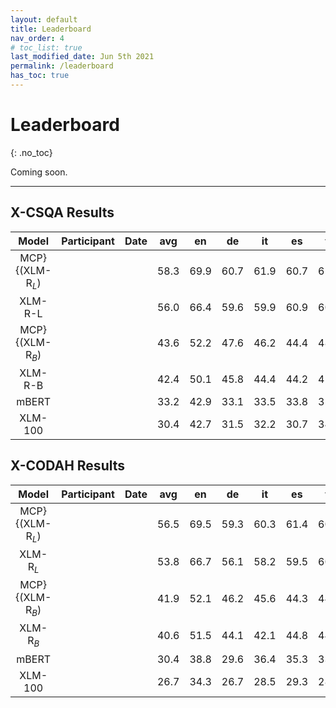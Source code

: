 ```yaml
---
layout: default
title: Leaderboard
nav_order: 4
# toc_list: true
last_modified_date: Jun 5th 2021
permalink: /leaderboard
has_toc: true
---
```


# Leaderboard
{: .no_toc}

Coming soon.

---

<!-- ![Mickey](images/all_results.png){: style="text-align:center; display:block; margin-left: auto; margin-right: auto;" width="100%"} -->

## X-CSQA Results

|              Model                 |   Participant  |  Date   |  avg | en |  de  |  it  |  es  |  fr  |  nl  |  ru  |  vi  |  zh  |   hi  |  pl  |  ar  |  ja  |  pt  |  sw | ur |
|:-------------------------------------------:|:-----------------------:|:-----------------------:|:-----------------------:|:-------------:|:-------------:|:-------------:|:-------------:|:-------------:|:-------------:|:-------------:|:-------------:|:--------------:|:-------------:|:-------------:|:-------------:|:-------------:|:----------------------:|:---------------------:|:-------------:|
|          MCP}{(XLM-R$_L$)   |   |   |   58.3   |      69.9      | 60.7 | 61.9 | 60.7 | 61.4 | 60.7 | 58.6 | 62.3 | 61.9 |  53.7 | 59.0 | 54.1 | 54.7 | 60.8 |      44.6     |     48.0      |
|                   XLM-R-L         |   |   |  56.0  |      66.4      | 59.6 | 59.9 | 60.9 | 60.1 | 59.3 | 56.3 | 57.4 | 57.3 |  49.1 | 57.5 | 51.2 | 53.8 | 58.2 |      42.2     |     46.6      |
|          MCP}{(XLM-R$_B$)    |  |  | 43.6  |      52.2      | 47.6 | 46.2 | 44.4 | 48.1 | 44.8 | 42.9 | 43.2 | 45.7 |  37.8 | 41.8 | 41.8 | 42.9 | 44.7 |      37.2     |     36.4    |
|                   XLM-R-B         |    |    | 42.4 |      50.1      | 45.8 | 44.4 | 44.2 | 45.2 | 42.0 | 44.1 | 43.2 | 44.6 |  38.1 | 41.9 | 37.8 | 42.0 | 44.1 |      35.6     |     34.6     |
|                    mBERT            |    |    |      33.2     |           42.9          |      33.1     |      33.5     |      33.8     |      35.2     |      33.7     |      31.9     |      22.8     |      38.0     |      26.5      |      31.0     |      34.8     |      34.0     |      37.2     |          30.8          |          31.5         |
|                   XLM-100           |    |    |      30.4     |           42.7          |      31.5     |      32.2     |      30.7     |      34.9     |      32.6     |      30.9     |      24.7     |      31.4     |      26.8      |      27.0     |      30.0     |      27.4     |      33.2     |          25.3          |          24.9         |



## X-CODAH Results


|              Model                 |   Participant  |  Date   |  avg | en |  de  |  it  |  es  |  fr  |  nl  |  ru  |  vi  |  zh  |   hi  |  pl  |  ar  |  ja  |  pt  |  sw | ur |
|:-------------------------------------------:|:-----------------------:|:-----------------------:|:-----------------------:|:-------------:|:-------------:|:-------------:|:-------------:|:-------------:|:-------------:|:-------------:|:-------------:|:--------------:|:-------------:|:-------------:|:-------------:|:-------------:|:----------------------:|:---------------------:|:-------------:|
|          MCP}{(XLM-R$_L$)    |    |    |  56.5  |      69.5      | 59.3 | 60.3 | 61.4 | 60.0 | 61.1 | 57.5 | 55.7 | 56.7 |  51.3 | 56.1 | 52.3 | 50.2 | 60.7 |      43.3     |     48.8      |
|                 XLM-R$_{L}$    |    |     |  53.8 |      66.7      | 56.1 | 58.2 | 59.5 | 60.3 | 56.8 | 52.1 | 51.4 | 52.7 |  48.7 | 53.9 | 48.4 | 50.0 | 59.9 |      41.6     |     45.2      |
|          MCP}{(XLM-R$_B$)      |    |    | 41.9 |      52.1      | 46.2 | 45.6 | 44.3 | 44.7 | 45.3 | 42.8 | 45.3 | 44.3 |  36.8 | 41.4 | 36.8 | 37.5 | 44.9 |      28.1     |     33.4     |
|                 XLM-R$_{B}$    |     |     | 40.6 |      51.5      | 44.1 | 42.1 | 44.8 | 44.0 | 43.3 | 39.5 | 42.6 | 40.6 |  34.6 | 40.2 | 38.4 | 37.5 | 43.4 |      29.6     |     33.0     |
|                    mBERT      |     |     |      30.4     |           38.8          |      29.6     |      36.4     |      35.3     |      33.8     |      32.6     |      32.7     |      22.2     |      37.8     |      21.1      |      27.2     |      27.7     |      31.4     |      34.1     |          21.8          |          23.7             |
|                   XLM-100       |     |     |      26.7       |           34.3          |      26.7     |      28.5     |      29.3     |      28.3     |      27.2     |      29.9     |      21.1     |      28.6     |      22.1      |      26.6     |      26.3     |      25.1     |      30.9     |          20.1          |          21.7           |
